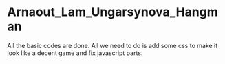 # Arnaout_Lam_Ungarsynova_Hangman
All the basic codes are done. All we need to do is add some css to make it look like a decent game and fix javascript parts.
